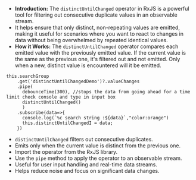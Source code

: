 - **Introduction:** The `distinctUntilChanged` operator in RxJS is a powerful tool for filtering out consecutive duplicate values in an observable stream. 
- It helps ensure that only distinct, non-repeating values are emitted, making it useful for scenarios where you want to react to changes in data without being overwhelmed by repeated identical values.
- **How it Works:** The `distinctUntilChanged` operator compares each emitted value with the previously emitted value. If the current value is the same as the previous one, it's filtered out and not emitted. Only when a new, distinct value is encountered will it be emitted.

```
this.searchGroup
    .get('distinctUntilChangedDemo')?.valueChanges
    .pipe(
      debounceTime(300), //stops the data from going ahead for a time limit check console and type in input box
      distinctUntilChanged()
      )
    .subscribe(data=>{
      console.log(`%c search string :${data}`,"color:orange")
      this.distinctUntilChangedI = data;
    })
```


- `distinctUntilChanged` filters out consecutive duplicates.
- Emits only when the current value is distinct from the previous one.
- Import the operator from the RxJS library.
- Use the `pipe` method to apply the operator to an observable stream.
- Useful for user input handling and real-time data streams.
- Helps reduce noise and focus on significant data changes.